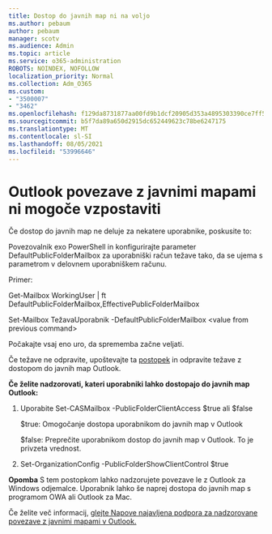 ```yaml
---
title: Dostop do javnih map ni na voljo
ms.author: pebaum
author: pebaum
manager: scotv
ms.audience: Admin
ms.topic: article
ms.service: o365-administration
ROBOTS: NOINDEX, NOFOLLOW
localization_priority: Normal
ms.collection: Adm_O365
ms.custom:
- "3500007"
- "3462"
ms.openlocfilehash: f129da8731877aa00fd9b1dcf20905d353a4895303390ce7ff5642a8ff3ccbc2
ms.sourcegitcommit: b5f7da89a650d2915dc652449623c78be6247175
ms.translationtype: MT
ms.contentlocale: sl-SI
ms.lasthandoff: 08/05/2021
ms.locfileid: "53996646"
---
```

# <a name="outlook-cannot-connect-to-public-folders"></a>Outlook povezave z javnimi mapami ni mogoče vzpostaviti

Če dostop do javnih map ne deluje za nekatere uporabnike, poskusite to:

Povezovalnik exo PowerShell in konfigurirajte parameter DefaultPublicFolderMailbox za uporabniški račun težave tako, da se ujema s parametrom v delovnem uporabniškem računu.

Primer:

Get-Mailbox WorkingUser | ft DefaultPublicFolderMailbox,EffectivePublicFolderMailbox

Set-Mailbox TežavaUporabnik -DefaultPublicFolderMailbox \<value from previous command>

Počakajte vsaj eno uro, da sprememba začne veljati.

Če težave ne odpravite, upoštevajte ta [postopek](https://aka.ms/pfcte) in odpravite težave z dostopom do javnih map Outlook.
 
**Če želite nadzorovati, kateri uporabniki lahko dostopajo do javnih map Outlook:**

1.  Uporabite Set-CASMailbox <mailboxname> -PublicFolderClientAccess $true ali $false  
      
    $true: Omogočanje dostopa uporabnikom do javnih map v Outlook  
      
    $false: Preprečite uporabnikom dostop do javnih map v Outlook. To je privzeta vrednost.  
        
2.  Set-OrganizationConfig -PublicFolderShowClientControl $true   
      
**Opomba** S tem postopkom lahko nadzorujete povezave le z Outlook za Windows odjemalce. Uporabnik lahko še naprej dostopa do javnih map s programom OWA ali Outlook za Mac.
 
Če želite več informacij, [glejte Napove najavljena podpora za nadzorovane povezave z javnimi mapami v Outlook.](https://aka.ms/controlpf)